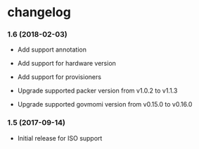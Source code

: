 # changelog

### 1.6 (2018-02-03)

* Add support annotation

* Add support for hardware version

* Add support for provisioners

* Upgrade supported packer version from v1.0.2 to v1.1.3

* Upgrade supported govmomi version from v0.15.0 to v0.16.0

### 1.5 (2017-09-14)

* Initial release for ISO support
